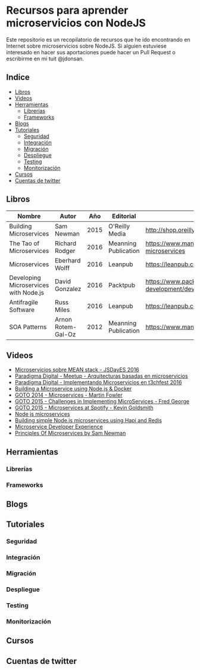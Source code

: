 # Recursos para aprender microservicios con NodeJS

Este repositorio es un recopilatorio de recursos que he ido encontrando en Internet sobre microservicios sobre NodeJS. Si alguien estuviese interesado en hacer sus aportaciones puede hacer un Pull Request o escribirme en mi tuit @jdonsan.

## Indice 

* [Libros](#libros)
* [Videos](#videos)
* [Herramientas](#herramientas)
  * [Librerías](#librerías)
  * [Frameworks](#frameworks)
* [Blogs](#blogs)
* [Tutoriales](#tutoriales)
  * [Seguridad](#seguridad)
  * [Integración](#integración)
  * [Migración](#migración)
  * [Despliegue](#despliegue)
  * [Testing](#testing)
  * [Monitorización](#monitorización)
* [Cursos](#cursos)
* [Cuentas de twitter](#cuentas-de-twitter)

## Libros

| Nombre                   | Autor           | Año  | Editorial            | Link                                                   |
| ------------------------ | --------------- | ---- | -------------------- | ------------------------------------------------------ |
| Building Microservices   | Sam Newman      | 2015 | O'Reilly Media       | http://shop.oreilly.com/product/0636920033158.do       |
| The Tao of Microservices | Richard Rodger  | 2016 | Meanning Publication | https://www.manning.com/books/the-tao-of-microservices |
| Microservices            | Eberhard Wolff  | 2016 | Leanpub              | https://leanpub.com/microservices-book                 |
| Developing Microservices with Node.js | David Gonzalez | 2016 | Packtpub | https://www.packtpub.com/web-development/developing-microservices-nodejs |
| Antifragile Software     | Russ Miles      | 2016 | Leanpub              | https://leanpub.com/antifragilesoftware                |
| SOA Patterns             | Arnon Rotem-Gal-Oz | 2012 | Meanning Publication | https://www.manning.com/books/soa-patterns          |

## Videos

* [Microservicios sobre MEAN stack - JSDayES 2016](https://www.youtube.com/watch?v=7vwjAqajAGA)
* [Paradigma Digital - Meetup - Arquitecturas basadas en microservicios](https://www.youtube.com/watch?v=2SnWpn1pCOs)
* [Paradigma Digital - Implementando Microservicios en t3chfest 2016](https://www.youtube.com/watch?v=Gr1r1I5_lCs)
* [Building a Microservice using Node.js & Docker](https://www.youtube.com/watch?v=PJ95WY2DqXo)
* [GOTO 2014 - Microservices - Martin Fowler](https://www.youtube.com/watch?v=wgdBVIX9ifA)
* [GOTO 2015 - Challenges in Implementing MicroServices - Fred George](https://www.youtube.com/watch?v=yPf5MfOZPY0)
* [GOTO 2015 - Microservices at Spotify - Kevin Goldsmith](https://www.youtube.com/watch?v=7LGPeBgNFuU)
* [Node js microservices](https://www.youtube.com/watch?v=vjlyfH4bop0&list=PLQ5x0FLYmQONgsWZ_c4CViq48bm_jB48R)
* [Building simple Node.js microservices using Hapi and Redis](https://www.youtube.com/watch?v=kQQGFvnMdbw)
* [Microservice Developer Experience](https://www.youtube.com/watch?v=jm75pxsb80c)
* [Principles Of Microservices by Sam Newman](https://www.youtube.com/watch?v=PFQnNFe27kU)

## Herramientas
### Librerías
### Frameworks
## Blogs
## Tutoriales
### Seguridad
### Integración
### Migración
### Despliegue
### Testing
### Monitorización
## Cursos
## Cuentas de twitter
